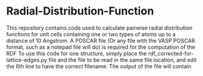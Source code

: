 # Radial-Distribution-Function
This repository contains code used to calculate pairwise radial distribution functions for unit cells containing one or two types of atoms up to a distance of 10 Angstrom.
A POSCAR file (Or any file with the VASP POSCAR format, such as a notepad file will do) is required for the computation of the RDF
To use this code for one structure, simply place the rdf_corrected-for-lattice-edges.py file and the file to be read in the same file location, and edit the 6th line to have the correct filename.
The output of the file will contain 
